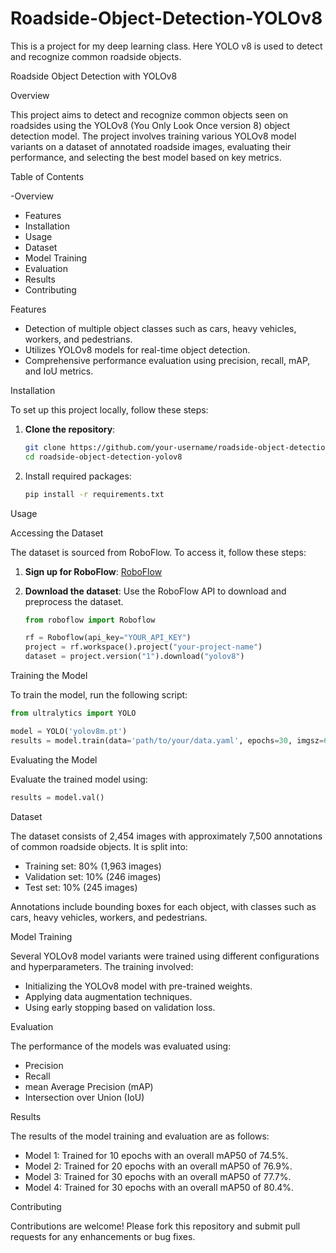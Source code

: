 # Roadside-Object-Detection-YOLOv8
This is a project for my deep learning class. Here YOLO v8 is used to detect and recognize common roadside objects. 

 Roadside Object Detection with YOLOv8

Overview

This project aims to detect and recognize common objects seen on roadsides using the YOLOv8 (You Only Look Once version 8) object detection model. The project involves training various YOLOv8 model variants on a dataset of annotated roadside images, evaluating their performance, and selecting the best model based on key metrics.

Table of Contents

-Overview
- Features
- Installation
- Usage
- Dataset
- Model Training
- Evaluation
- Results
- Contributing

Features

- Detection of multiple object classes such as cars, heavy vehicles, workers, and pedestrians.
- Utilizes YOLOv8 models for real-time object detection.
- Comprehensive performance evaluation using precision, recall, mAP, and IoU metrics.

Installation

To set up this project locally, follow these steps:

1. **Clone the repository**:
   ```sh
   git clone https://github.com/your-username/roadside-object-detection-yolov8.git
   cd roadside-object-detection-yolov8
   ```

2. Install required packages:
   ```sh
   pip install -r requirements.txt
   ```

Usage

Accessing the Dataset

The dataset is sourced from RoboFlow. To access it, follow these steps:

1. **Sign up for RoboFlow**:
   [RoboFlow](https://roboflow.com/)
   
2. **Download the dataset**:
   Use the RoboFlow API to download and preprocess the dataset.
   
   ```python
   from roboflow import Roboflow
   
   rf = Roboflow(api_key="YOUR_API_KEY")
   project = rf.workspace().project("your-project-name")
   dataset = project.version("1").download("yolov8")
   ```

Training the Model

To train the model, run the following script:

```python
from ultralytics import YOLO

model = YOLO('yolov8m.pt')
results = model.train(data='path/to/your/data.yaml', epochs=30, imgsz=640, batch=16, ...)
```

Evaluating the Model

Evaluate the trained model using:

```python
results = model.val()
```

Dataset

The dataset consists of 2,454 images with approximately 7,500 annotations of common roadside objects. It is split into:
- Training set: 80% (1,963 images)
- Validation set: 10% (246 images)
- Test set: 10% (245 images)

Annotations include bounding boxes for each object, with classes such as cars, heavy vehicles, workers, and pedestrians.

Model Training

Several YOLOv8 model variants were trained using different configurations and hyperparameters. The training involved:
- Initializing the YOLOv8 model with pre-trained weights.
- Applying data augmentation techniques.
- Using early stopping based on validation loss.

Evaluation

The performance of the models was evaluated using:
- Precision
- Recall
- mean Average Precision (mAP)
- Intersection over Union (IoU)

Results

The results of the model training and evaluation are as follows:

- Model 1: Trained for 10 epochs with an overall mAP50 of 74.5%.
- Model 2: Trained for 20 epochs with an overall mAP50 of 76.9%.
- Model 3: Trained for 30 epochs with an overall mAP50 of 77.7%.
- Model 4: Trained for 30 epochs with an overall mAP50 of 80.4%.

Contributing

Contributions are welcome! Please fork this repository and submit pull requests for any enhancements or bug fixes.
